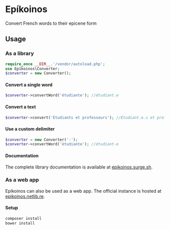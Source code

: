 # Epíkoinos

Convert French words to their epicene form

## Usage

### As a library

```php
require_once __DIR__.'/vendor/autoload.php';
use Epíkoinos\Converter;
$converter = new Converter();
```

#### Convert a single word

```php
$converter->convertWord('étudiante'); //étudiant.e
```

#### Convert a text

```php
$converter->convert('Étudiants et professeurs'); //Étudiant.e.s et professeur.e.s
```

#### Use a custom delimiter

```php
$converter = new Converter('-');
$converter->convertWord('étudiante'); //étudiant-e
```

#### Documentation

The complete library documentation is available at [epikoinos.surge.sh](https://epikoinos.surge.sh/namespaces/Ep%C3%ADkoinos.html).

### As a web app

Epíkoinos can also be used as a web app.
The official instance is hosted at [epikoinos.netlib.re](https://epikoinos.netlib.re/).

#### Setup

```bash
composer install
bower install
```
